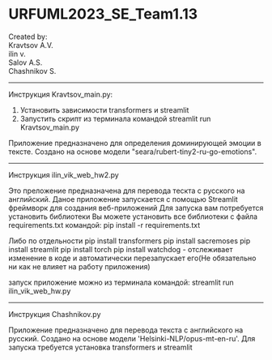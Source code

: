 # URFUML2023_SE_Team1.13

Created by:  
Kravtsov A.V.  
ilin v.  
Salov A.S.  
Chashnikov S.

---

Инструкция Kravtsov_main.py:

1. Установить зависимости transformers и streamlit
2. Запустить скрипт из терминала командой streamlit run Kravtsov_main.py

Приложение предназначено для определения доминирующей эмоции в тексте. Создано на основе модели "seara/rubert-tiny2-ru-go-emotions".

---

Инструкция ilin_vik_web_hw2.py

Это преложение предназначена для перевода тескта с русского на английский.
Даное приложение запускается с помощью Streamlit фреймворк для создания веб-приложений
Для запуска вам потребуется установить библиотеки
Вы можете установить все библиотеки с файла requirements.txt
командой: pip install -r requirements.txt

Либо по отдельности
pip install transformers
pip install sacremoses
pip install streamlit
pip install torch
pip install watchdog - отслеживает изменение в коде и автоматически перезапускает его(Не обязательно ни как не влияет на работу приложения)

запуск приложение можно из терминала командой: streamlit run ilin_vik_web_hw.py

---

Инструкция Chashnikov.py

Приложение предназначено для перевода текста с английского на русский. Создано на основе модели 'Helsinki-NLP/opus-mt-en-ru'.
Для запуска требуется установка transformers и streamlit
